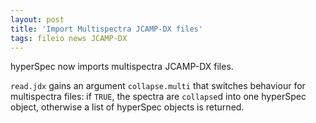 ```yaml
---
layout: post
title: 'Import Multispectra JCAMP-DX files'
tags: fileio news JCAMP-DX
---
```


hyperSpec now imports multispectra JCAMP-DX files. 

<!-- end excerpt -->

`read.jdx` gains an argument `collapse.multi` that switches behaviour for multispectra files: if
`TRUE`, the spectra are `collapse`d into one hyperSpec object, otherwise a list of hyperSpec objects
is returned.
